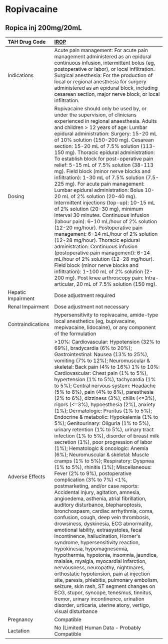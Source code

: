 # Ropivacaine

## Ropica inj 200mg/20mL

| TAH Drug Code      | [IROP](https://www.tahsda.org.tw/drugs/hissearch.php?drug_code=IROP)                                                                                                                                                                                                                                                                                                                                                                                                                                                                                                                                                                                                                                                                                                                                                                                                                                                                                                                                                                                                                                                                                                                                                                                                                                                                                                                                                                                                                                                                                                                                                                                                                                                                                                                                     |
|:-------------------|:---------------------------------------------------------------------------------------------------------------------------------------------------------------------------------------------------------------------------------------------------------------------------------------------------------------------------------------------------------------------------------------------------------------------------------------------------------------------------------------------------------------------------------------------------------------------------------------------------------------------------------------------------------------------------------------------------------------------------------------------------------------------------------------------------------------------------------------------------------------------------------------------------------------------------------------------------------------------------------------------------------------------------------------------------------------------------------------------------------------------------------------------------------------------------------------------------------------------------------------------------------------------------------------------------------------------------------------------------------------------------------------------------------------------------------------------------------------------------------------------------------------------------------------------------------------------------------------------------------------------------------------------------------------------------------------------------------------------------------------------------------------------------------------------------------|
| Indications        | Acute pain management: For acute pain management administered as an epidural continuous infusion, intermittent bolus (eg, postoperative or labor), or local infiltration. Surgical anesthesia: For the production of local or regional anesthesia for surgery administered as an epidural block, including cesarean section, major nerve block, or local infiltration.                                                                                                                                                                                                                                                                                                                                                                                                                                                                                                                                                                                                                                                                                                                                                                                                                                                                                                                                                                                                                                                                                                                                                                                                                                                                                                                                                                                                                                   |
| Dosing             | Ropivacaine should only be used by, or under the supervision, of clinicians experienced in regional anaesthesia. Adults and children > 12 years of age: Lumbar epidural administration: Surgery: 15-20 mL of 10% solution (150-200 mg). Cesarean section: 15-20 mL of 7.5% solution (113-150 mg). Thoracic epidural administration: To establish block for post-operative pain relief: 5-15 mL of 7.5% solution (38-113 mg). Field block (minor nerve blocks and infiltration): 1-30 mL of 7.5% solution (7.5-225 mg). For acute pain management: Lumbar epidural administration: Bolus 10-20 mL of 2% solution (20-40 mg). Intermittent injections (top-up): 10-15 mL of 2% solution (20-30 mg), minimum interval 30 minutes. Continuous infusion (labour pain): 6-10 mL/hour of 2% solution (12-20 mg/hour). Postoperative pain management: 6-14 mL/hour of 2% solution (12-28 mg/hour). Thoracic epidural administration: Continuous infusion (postoperative pain management): 6-14 mL/hour of 2% solution (12-28 mg/hour). Field block (minor nerve blocks and infiltration): 1-100 mL of 2% solution (2-200 mg). Post knee arthroscopy pain: Intra-articular, 20 mL of 7.5% solution (150 mg).                                                                                                                                                                                                                                                                                                                                                                                                                                                                                                                                                                                                      |
| Hepatic Impairment | Dose adjustment required                                                                                                                                                                                                                                                                                                                                                                                                                                                                                                                                                                                                                                                                                                                                                                                                                                                                                                                                                                                                                                                                                                                                                                                                                                                                                                                                                                                                                                                                                                                                                                                                                                                                                                                                                                                 |
| Renal Impairment   | Dose adjustment not necessary                                                                                                                                                                                                                                                                                                                                                                                                                                                                                                                                                                                                                                                                                                                                                                                                                                                                                                                                                                                                                                                                                                                                                                                                                                                                                                                                                                                                                                                                                                                                                                                                                                                                                                                                                                            |
| Contraindications  | Hypersensitivity to ropivacaine, amide-type local anesthetics (eg, bupivacaine, mepivacaine, lidocaine), or any component of the formulation                                                                                                                                                                                                                                                                                                                                                                                                                                                                                                                                                                                                                                                                                                                                                                                                                                                                                                                                                                                                                                                                                                                                                                                                                                                                                                                                                                                                                                                                                                                                                                                                                                                             |
| Adverse Effects    | >10%: Cardiovascular: Hypotension (32% to 69%), bradycardia (6% to 20%); Gastrointestinal: Nausea (13% to 25%), vomiting (7% to 12%); Neuromuscular & skeletal: Back pain (4% to 16%) 1% to 10%: Cardiovascular: Chest pain (1% to 5%), hypertension (1% to 5%), tachycardia (1% to 5%); Central nervous system: Headache (5% to 8%), pain (4% to 8%), paresthesia (2% to 6%), dizziness (3%), chills (<=3%), rigors (<=3%), hypoesthesia (2%), anxiety (1%); Dermatologic: Pruritus (1% to 5%); Endocrine & metabolic: Hypokalemia (1% to 5%); Genitourinary: Oliguria (1% to 5%), urinary retention (1% to 5%), urinary tract infection (1% to 5%), disorder of breast milk secretion (1%), poor progression of labor (1%); Hematologic & oncologic: Anemia (6%); Neuromuscular & skeletal: Muscle cramps (1% to 5%); Respiratory: Dyspnea (1% to 5%), rhinitis (1%); Miscellaneous: Fever (2% to 9%), postoperative complication (3% to 7%) <1%, postmarketing, and/or case reports: Accidental injury, agitation, amnesia, angioedema, asthenia, atrial fibrillation, auditory disturbance, blepharoptosis, bronchospasm, cardiac arrhythmia, coma, confusion, cough, deep vein thrombosis, drowsiness, dyskinesia, ECG abnormality, emotional lability, extrasystoles, fecal incontinence, hallucination, Horner's syndrome, hypersensitivity reaction, hypokinesia, hypomagnesemia, hypothermia, hypotonia, insomnia, jaundice, malaise, myalgia, myocardial infarction, nervousness, neuropathy, nightmares, orthostatic hypotension, pain at injection site, paresis, phlebitis, pulmonary embolism, seizure, skin rash, ST segment changes on ECG, stupor, syncope, tenesmus, tinnitus, tremor, urinary incontinence, urination disorder, urticaria, uterine atony, vertigo, visual disturbance |
| Pregnancy          | Compatible                                                                                                                                                                                                                                                                                                                                                                                                                                                                                                                                                                                                                                                                                                                                                                                                                                                                                                                                                                                                                                                                                                                                                                                                                                                                                                                                                                                                                                                                                                                                                                                                                                                                                                                                                                                               |
| Lactation          | No (Limited) Human Data - Probably Compatible                                                                                                                                                                                                                                                                                                                                                                                                                                                                                                                                                                                                                                                                                                                                                                                                                                                                                                                                                                                                                                                                                                                                                                                                                                                                                                                                                                                                                                                                                                                                                                                                                                                                                                                                                            |

